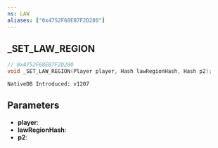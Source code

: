 ```yaml
---
ns: LAW
aliases: ["0x4752F68EB7F2D280"]
---
```

## _SET_LAW_REGION

```c
// 0x4752F68EB7F2D280
void _SET_LAW_REGION(Player player, Hash lawRegionHash, Hash p2);
```

```
NativeDB Introduced: v1207
```

## Parameters
* **player**:
* **lawRegionHash**:
* **p2**:

